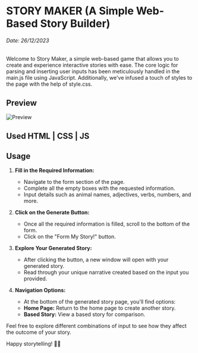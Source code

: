 
# STORY MAKER (A Simple Web-Based Story Builder)
###### Date: 26/12/2023

Welcome to Story Maker, a simple web-based game that allows you to create and experience interactive stories with ease. The core logic for parsing and inserting user inputs has been meticulously handled in the main.js file using JavaScript. Additionally, we've infused a touch of styles to the page with the help of style.css.

## Preview

![Preview](https://github.com/TechPodx/Code-Challenges-Playbook/blob/a086988f9c6950020000a4ca6f0eb6952c54f3a4/Story%20Maker/Resources/Preview/Preview.gif)

## Used HTML | CSS | JS

## Usage

1. **Fill in the Required Information:**
    - Navigate to the form section of the page.
    - Complete all the empty boxes with the requested information.
    - Input details such as animal names, adjectives, verbs, numbers, and more.

2. **Click on the Generate Button:**
    - Once all the required information is filled, scroll to the bottom of the form.
    - Click on the "Form My Story!" button.

3. **Explore Your Generated Story:**
    - After clicking the button, a new window will open with your generated story.
    - Read through your unique narrative created based on the input you provided.

4. **Navigation Options:**
    - At the bottom of the generated story page, you'll find options:
    - **Home Page:** Return to the home page to create another story.
    - **Based Story:** View a based story for comparison.


Feel free to explore different combinations of input to see how they affect the outcome of your story.

Happy storytelling! 📖✨

